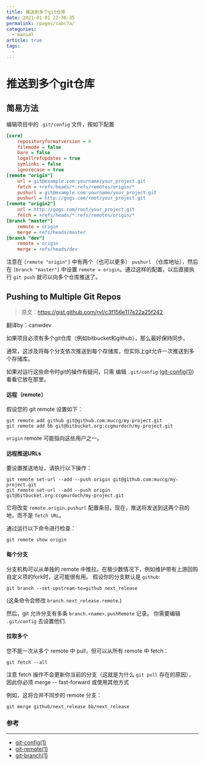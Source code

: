 ```yaml
---
title: 推送到多个git仓库
date: 2021-01-01 22:36:35
permalink: /pages/cabc7a/
categories: 
  - manual
article: true
tags: 
  - 
---
```

# 推送到多个git仓库

## 简易方法

编辑项目中的 `.git/config` 文件，按如下配置

```ini
[core]
	repositoryformatversion = 0
	filemode = false
	bare = false
	logallrefupdates = true
	symlinks = false
	ignorecase = true
[remote "origin"]
	url = git@example.com:yourname/your_project.git
	fetch = +refs/heads/*:refs/remotes/origin/*
	pushurl = git@example.com:yourname/your_project.git
	pushurl = http://gogs.com/root/your_project.git
[remote "origin2"]
	url = http://gogs.com/root/your_project.git
	fetch = +refs/heads/*:refs/remotes/origin/*
[branch "master"]
	remote = origin
	merge = refs/heads/master
[branch "dev"]
	remote = origin
	merge = refs/heads/dev
```

注意在 `[remote "origin"]` 中有两个（也可以更多） `pushurl` （仓库地址），然后在 `[branch "master"]` 中设置 `remote = origin`。通过这样的配置，以后直接执行 `git push` 就可以向多个仓库推送了。

## Pushing to Multiple Git Repos

> 原文：https://gist.github.com/rvl/c3f156e117e22a25f242

翻译by：canwdev

如果项目必须有多个git仓库（例如bitbucket和github），那么最好保持同步。

通常，这涉及将每个分支依次推送到每个存储库，但实际上git允许一次推送到多个存储库。

如果对运行这些命令时git的操作有疑问，只需
编辑 `.git/config`
([git-config(1)](https://www.kernel.org/pub/software/scm/git/docs/git-config.html))
看看它放在那里。

#### 远程（remote）

假设您的 git remote 设置如下：

    git remote add github git@github.com:muccg/my-project.git
    git remote add bb git@bitbucket.org:ccgmurdoch/my-project.git

`origin` remote 可能指向这些用户之一。

#### 远程推送URLs

要设置推送地址，请执行以下操作：

    git remote set-url --add --push origin git@github.com:muccg/my-project.git
    git remote set-url --add --push origin git@bitbucket.org:ccgmurdoch/my-project.git

它将改变 `remote.origin.pushurl` 配置条目。现在，推送将发送到这两个目的地，而不是 `fetch URL`。

通过运行以下命令进行检查：

    git remote show origin

#### 每个分支

分支机构可以从单独的 remote 中推拉。在极少数情况下，例如维护带有上游回购自定义项的fork时，这可能很有用。 假设你的分支默认是 `github`:

    git branch --set-upstream-to=github next_release

(这条命令会修改 `branch.next_release.remote`.)

然后，git 允许分支有多条 `branch.<name>.pushRemote` 记录。 你需要编辑 `.git/config` 去设置他们.

#### 拉取多个

您不能一次从多个 remote 中 pull，但可以从所有 remote 中 fetch：

    git fetch --all

注意 fetch 操作不会更新你当前的分支（这就是为什么 `git pull` 存在的原因），因此你必须 merge -- fast-forward 或使用其他方式

例如，这将合并不同步的 remote 分支：

    git merge github/next_release bb/next_release


### 参考
----------

-   [git-config(1)](https://www.kernel.org/pub/software/scm/git/docs/git-config.html)
-   [git-remote(1)](https://www.kernel.org/pub/software/scm/git/docs/git-remote.html)
-   [git-branch(1)](https://www.kernel.org/pub/software/scm/git/docs/git-branch.html)
